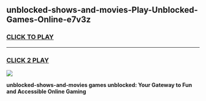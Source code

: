 
## unblocked-shows-and-movies-Play-Unblocked-Games-Online-e7v3z
<h3>
<a href="https://premium76.site?title=unblocked-shows-and-movies&ref=25A">CLICK TO PLAY</a></h3>
<hr>

<h3>
<a href="https://premium76.site?title=unblocked-shows-and-movies&ref=25A">CLICK 2 PLAY</a>
  
</h3>

<a href="https://premium76.site?title=unblocked-shows-and-movies&ref=25A"><img src="https://clearcache.store/games.png"></a>


**unblocked-shows-and-movies games unblocked: Your Gateway to Fun and Accessible Online Gaming**
